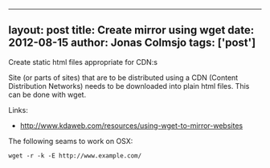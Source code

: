 
---
layout: post
title: Create mirror using wget
date: 2012-08-15
author: Jonas Colmsjo
tags: ['post']
---

Create static html files appropriate for CDN:s





Site (or parts of sites) that are to be distributed using a CDN (Content Distribution Networks) needs to be downloaded into plain html files. This can be done with wget.

Links:

 * http://www.kdaweb.com/resources/using-wget-to-mirror-websites

The following seams to work on OSX:

```
wget -r -k -E http://www.example.com/
```
